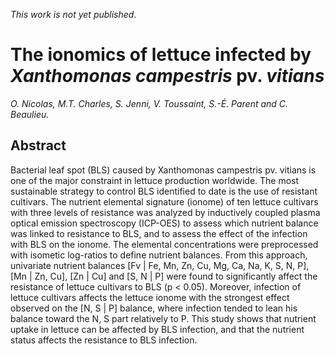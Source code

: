 *This work is not yet published.*

# The ionomics of lettuce infected by *Xanthomonas campestris* pv. *vitians*
*O. Nicolas, M.T. Charles, S. Jenni, V. Toussaint, S.-É. Parent and C. Beaulieu.*

## Abstract
Bacterial leaf spot (BLS) caused by Xanthomonas campestris pv. vitians is one of the major constraint in lettuce production worldwide. The most sustainable strategy to control BLS identified to date is the use of resistant cultivars. The nutrient elemental signature (ionome) of ten lettuce cultivars with three levels of resistance was analyzed by inductively coupled plasma optical emission spectroscopy (ICP-OES) to assess which nutrient balance was linked to resistance to BLS, and to assess the effect of the infection with BLS on the ionome. The elemental concentrations were preprocessed with isometic log-ratios to define nutrient balances. From this approach, univariate nutrient balances [Fv | Fe, Mn, Zn, Cu, Mg, Ca, Na, K, S, N, P], [Mn | Zn, Cu], [Zn | Cu] and [S, N | P] were found to significantly affect the resistance of lettuce cultivars to BLS (p < 0.05). Moreover, infection of lettuce cultivars affects the lettuce ionome with the strongest effect observed on the [N, S | P] balance, where infection tended to lean his balance toward the N, S part relatively to P. This study shows that nutrient uptake in lettuce can be affected by BLS infection, and that the nutrient status affects the resistance to BLS infection.
